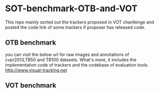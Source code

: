 # SOT-benchmark-OTB-and-VOT
This repo mainly sorted out the trackers proposed in VOT chanllenge and posted the code link of some trackers if proposer has released code.

## OTB benchmark
you can visit the below url for raw images and annotations of cvpr2013,TB50 and TB100 datasets. What's more, it includes the implementation code of trackers and the codebase of evaluation tools.
http://www.visual-tracking.net 

## VOT benchmark

